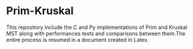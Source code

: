 # Prim-Kruskal
This repository include the C and Py implementations of Prim and Kruskal MST along with performances tests and comparisons between them.The entire process is resumed in a document created in Latex.
